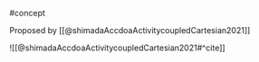#concept 

Proposed by [[@shimadaAccdoaActivitycoupledCartesian2021]]

![[@shimadaAccdoaActivitycoupledCartesian2021#^cite]]
